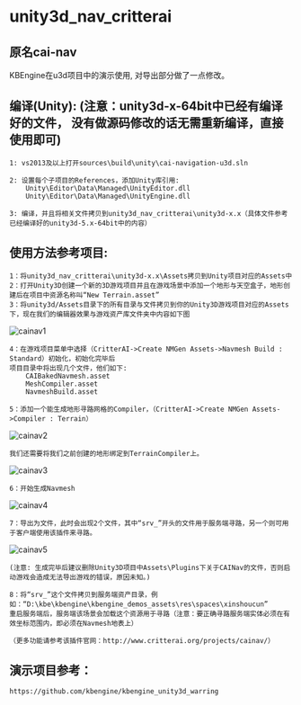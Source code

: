 unity3d_nav_critterai
=============

## 原名cai-nav
KBEngine在u3d项目中的演示使用, 对导出部分做了一点修改。

## 编译(Unity): (注意：unity3d-x-64bit中已经有编译好的文件， 没有做源码修改的话无需重新编译，直接使用即可)
	
	1: vs2013及以上打开sources\build\unity\cai-navigation-u3d.sln

	2: 设置每个子项目的References，添加Unity库引用:
		Unity\Editor\Data\Managed\UnityEditor.dll
		Unity\Editor\Data\Managed\UnityEngine.dll

	3: 编译，并且将相关文件拷贝到unity3d_nav_critterai\unity3d-x.x（具体文件参考已经编译好的unity3d-5.x-64bit中的内容）

## 使用方法参考项目:
	
	1：将unity3d_nav_critterai\unity3d-x.x\Assets拷贝到Unity项目对应的Assets中
	2：打开Unity3D创建一个新的3D游戏项目并且在游戏场景中添加一个地形与天空盒子，地形创建后在项目中资源名称叫“New Terrain.asset”
	3：将unity3d/Assets目录下的所有目录与文件拷贝到你的Unity3D游戏项目对应的Assets下，现在我们的编辑器效果与游戏资产库文件夹中内容如下图

![cainav1](https://kbengine.github.io/assets/img/screenshots/cainav1.jpg)

	4：在游戏项目菜单中选择（CritterAI->Create NMGen Assets->Navmesh Build : Standard）初始化，初始化完毕后
	项目目录中将出现几个文件，他们如下:
		CAIBakedNavmesh.asset
		MeshCompiler.asset
		NavmeshBuild.asset
	
	5：添加一个能生成地形寻路网格的Compiler，（CritterAI->Create NMGen Assets->Compiler : Terrain）

![cainav2](https://kbengine.github.io/assets/img/screenshots/cainav2.jpg)

	我们还需要将我们之前创建的地形绑定到TerrainCompiler上。

![cainav3](https://kbengine.github.io/assets/img/screenshots/cainav3.jpg)

	6：开始生成Navmesh

![cainav4](https://kbengine.github.io/assets/img/screenshots/cainav4.jpg)

	7：导出为文件，此时会出现2个文件，其中“srv_”开头的文件用于服务端寻路，另一个则可用于客户端使用该插件来寻路。

![cainav5](https://kbengine.github.io/assets/img/screenshots/cainav5.jpg)

	(注意: 生成完毕后建议删除Unity3D项目中Assets\Plugins下关于CAINav的文件，否则启动游戏会造成无法导出游戏的错误，原因未知。)

	8：将“srv_”这个文件拷贝到服务端资产目录，例如：“D:\kbe\kbengine\kbengine_demos_assets\res\spaces\xinshoucun”
	重启服务端后，服务端该场景会加载这个资源用于寻路（注意：要正确寻路服务端实体必须在有效坐标范围内，即必须在Navmesh地表上）

	（更多功能请参考该插件官网：http://www.critterai.org/projects/cainav/）


## 演示项目参考：

	https://github.com/kbengine/kbengine_unity3d_warring




